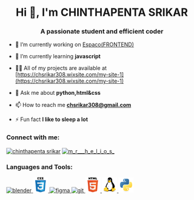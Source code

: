 <h1 align="center">Hi 👋, I'm CHINTHAPENTA SRIKAR</h1>
<h3 align="center">A passionate student and efficient coder</h3>

- 🔭 I’m currently working on [Espaco(FRONTEND)](https://github.com/chsrikar/ESPACO-FRONTED.git)

- 🌱 I’m currently learning **javascript**

- 👨‍💻 All of my projects are available at [https://chsrikar308.wixsite.com/my-site-1](https://chsrikar308.wixsite.com/my-site-1)

- 💬 Ask me about **python,html&css**

- 📫 How to reach me **chsrikar308@gmail.com**

- ⚡ Fun fact **I like to sleep a lot**

<h3 align="left">Connect with me:</h3>
<p align="left">
<a href="https://linkedin.com/in/chinthapenta srikar" target="blank"><img align="center" src="https://raw.githubusercontent.com/rahuldkjain/github-profile-readme-generator/master/src/images/icons/Social/linked-in-alt.svg" alt="chinthapenta srikar" height="30" width="40" /></a>
<a href="https://instagram.com/m_r___h_e_l_i_o_s_" target="blank"><img align="center" src="https://raw.githubusercontent.com/rahuldkjain/github-profile-readme-generator/master/src/images/icons/Social/instagram.svg" alt="m_r___h_e_l_i_o_s_" height="30" width="40" /></a>
</p>

<h3 align="left">Languages and Tools:</h3>
<p align="left"> <a href="https://www.blender.org/" target="_blank" rel="noreferrer"> <img src="https://download.blender.org/branding/community/blender_community_badge_white.svg" alt="blender" width="40" height="40"/> </a> <a href="https://www.w3schools.com/css/" target="_blank" rel="noreferrer"> <img src="https://raw.githubusercontent.com/devicons/devicon/master/icons/css3/css3-original-wordmark.svg" alt="css3" width="40" height="40"/> </a> <a href="https://www.figma.com/" target="_blank" rel="noreferrer"> <img src="https://www.vectorlogo.zone/logos/figma/figma-icon.svg" alt="figma" width="40" height="40"/> </a> <a href="https://git-scm.com/" target="_blank" rel="noreferrer"> <img src="https://www.vectorlogo.zone/logos/git-scm/git-scm-icon.svg" alt="git" width="40" height="40"/> </a> <a href="https://www.w3.org/html/" target="_blank" rel="noreferrer"> <img src="https://raw.githubusercontent.com/devicons/devicon/master/icons/html5/html5-original-wordmark.svg" alt="html5" width="40" height="40"/> </a> <a href="https://www.linux.org/" target="_blank" rel="noreferrer"> <img src="https://raw.githubusercontent.com/devicons/devicon/master/icons/linux/linux-original.svg" alt="linux" width="40" height="40"/> </a> <a href="https://www.python.org" target="_blank" rel="noreferrer"> <img src="https://raw.githubusercontent.com/devicons/devicon/master/icons/python/python-original.svg" alt="python" width="40" height="40"/> </a> </p>
